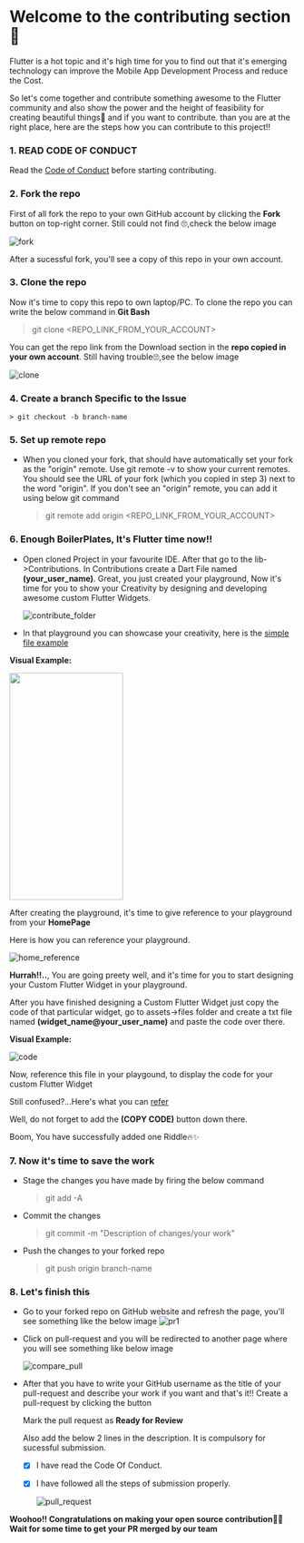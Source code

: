 # Welcome to the contributing section 🤝

Flutter is a hot topic and it's high time for you to find out that it's emerging technology can improve the Mobile App Development Process and reduce the Cost. 

So let's come together and contribute something awesome to the Flutter community and also show the power and the height of feasibility for creating beautiful things🤩 and if you want to contribute. than you are at the right place, here are the steps how you can contribute to this project!!

### 1. READ CODE OF CONDUCT
   Read the [Code of Conduct](https://github.com/clubgamma/code-of-conduct) before starting contributing.
### 2. Fork the repo
   First of all fork the repo to your own GitHub account by clicking the **Fork** button on top-right corner. Still could not find 🙄,check the below image
   
   ![fork](https://user-images.githubusercontent.com/65907580/135131583-645b2fd4-e07d-4c57-8804-7e0c7fff39bd.PNG)
   
   After a sucessful fork, you'll see a copy of this repo in your own account.

### 3. Clone the repo    
   Now it's time to copy this repo to own laptop/PC. 
   To clone the repo you can write the below command in **Git Bash**
    
   > git clone <REPO_LINK_FROM_YOUR_ACCOUNT>
    
   You can get the repo link from the Download section in the **repo copied in your own account**. Still having trouble🙄,see the below image
    
![clone](https://user-images.githubusercontent.com/65907580/135131609-fe0b3331-95c0-4908-b472-fe9119fa488c.PNG)

 ### 4. Create a branch Specific to the Issue
    > git checkout -b branch-name 
   
 ### 5. Set up remote repo
  - When you cloned your fork, that should have automatically set your fork as the "origin" remote. Use git remote -v to show your current remotes. You should see the URL of your fork (which you copied in step 3) next to the word "origin". 
      If you don't see an "origin" remote, you can add it using below git command
    
    > git remote add origin <REPO_LINK_FROM_YOUR_ACCOUNT>
  
 ### 6. Enough BoilerPlates, It's Flutter time now!!
  - Open cloned Project in your favourite IDE. After that go to the lib->Contributions. In Contributions create a Dart File named **(your_user_name)**. Great, you just created your playground, Now it's time for you to show your Creativity by designing and developing awesome custom Flutter Widgets.
      
     ![contribute_folder](https://user-images.githubusercontent.com/65907580/134782730-af8e999d-9018-4b5a-9f28-1f8b551bb553.PNG)

 - In that playground you can showcase your creativity, here is the [simple file example](https://user-images.githubusercontent.com/65907580/134782908-c055bc15-abcb-4270-b7bf-ba7c978bce16.jpeg)

 **Visual Example:**

 <img src="https://user-images.githubusercontent.com/65907580/134783001-a0ca3829-be01-414a-b7a8-2905dceaf559.jpeg" width="200" height="400" />
 
 After creating the playground, it's time to give reference to your playground from your **HomePage**
 
 Here is how you can reference your playground.
 
 ![home_reference](https://user-images.githubusercontent.com/65907580/134783481-95b78360-2dab-4411-9f15-fac2efaa9357.PNG)
 
 **Hurrah!!..**, You are going preety well, and it's time for you to start designing your Custom Flutter Widget in your playground.

 After you have finished designing a Custom Flutter Widget just copy the code of that particular widget, go to assets->files folder and create a txt file named **(widget_name@your_user_name)** and paste the code over there.
 
  **Visual Example:**
 
 ![code](https://user-images.githubusercontent.com/65907580/134783155-002d3d1b-99b8-4aaa-83a3-35857037c399.PNG)
 
 Now, reference this file in your playgound, to display the code for your custom Flutter Widget

 Still confused?...Here's what you can [refer](https://user-images.githubusercontent.com/65907580/134782908-c055bc15-abcb-4270-b7bf-ba7c978bce16.jpeg)
 
 Well, do not forget to add the **(COPY CODE)** button down there.

   Boom, You have successfully added one Riddle🔥✨
   
   
 ### 7. Now it's time to save the work
      
  - Stage the changes you have made by firing the below command
    > git add -A
  - Commit the changes 
    > git commit -m "Description of changes/your work"
  - Push the changes to your forked repo
    > git push origin branch-name
  
### 8. Let's finish this
  
  - Go to your forked repo on GitHub website and refresh the page, you'll see something like the below image
  ![pr1](https://user-images.githubusercontent.com/57007680/94609340-3fa7c980-02bc-11eb-90dd-269a433b00e0.PNG)
        
  - Click on pull-request and you will be redirected to another page where you will see something like below image
  
    ![compare_pull](https://user-images.githubusercontent.com/65907580/135204117-0c6caf75-f65f-4a48-8f97-3d05c7091bf0.PNG)

  - After that you have to write your GitHub username as the title of your pull-request and describe your work if you want and that's it!!
    Create a pull-request by clicking the button
        
    Mark the pull request as **Ready for Review**
        
    Also add the below 2 lines in the description. It is compulsory for sucessful submission.
        
    - [X] I have read the Code Of Conduct.
        
    - [X] I have followed all the steps of submission properly.
        
        ![pull_request](https://user-images.githubusercontent.com/65907580/135204106-7fc9c2cf-89df-45f7-a49e-823ac94eb12a.PNG)

**Woohoo!! Congratulations on making your open source contribution🎉🎉**                                         
**Wait for some time to get your PR merged by our team**
